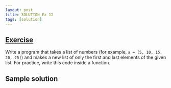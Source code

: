 ```yaml
---
layout: post
title: SOLUTION Ex 12
tags: [solution]
---
```


## [Exercise](http://practicepython.blogspot.com/2014/04/list-ends.html)

Write a program that takes a list of numbers (for example, `a = [5, 10, 15, 20, 25]`) and makes a new list of only the first and last elements of the given list. For practice, write this code inside a function.


## Sample solution

